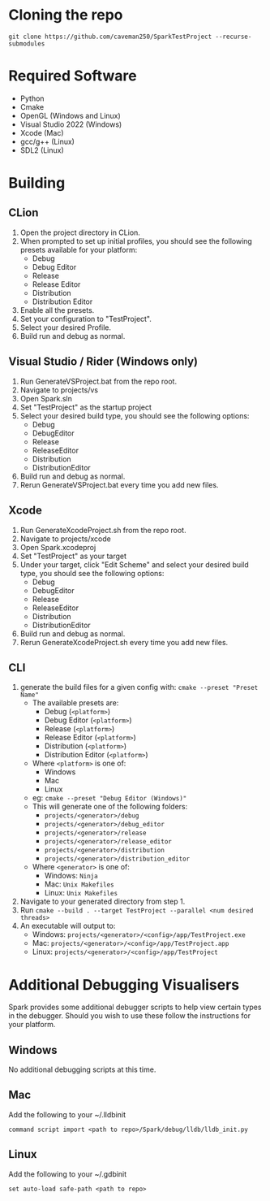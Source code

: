 # Cloning the repo
`git clone https://github.com/caveman250/SparkTestProject --recurse-submodules`

# Required Software
- Python
- Cmake
- OpenGL (Windows and Linux)
- Visual Studio 2022 (Windows)
- Xcode (Mac)
- gcc/g++ (Linux)
- SDL2 (Linux)

# Building
## CLion
1. Open the project directory in CLion.
2. When prompted to set up initial profiles, you should see the following presets available for your platform:
   - Debug
   - Debug Editor
   - Release
   - Release Editor
   - Distribution
   - Distribution Editor
3. Enable all the presets.
4. Set your configuration to "TestProject".
5. Select your desired Profile.
6. Build run and debug as normal.

## Visual Studio / Rider (Windows only)
1. Run GenerateVSProject.bat from the repo root.
2. Navigate to projects/vs
3. Open Spark.sln
4. Set "TestProject" as the startup project
5. Select your desired build type, you should see the following options:
   - Debug
   - DebugEditor
   - Release
   - ReleaseEditor
   - Distribution
   - DistributionEditor
6. Build run and debug as normal.
7. Rerun GenerateVSProject.bat every time you add new files.

## Xcode
1. Run GenerateXcodeProject.sh from the repo root.
2. Navigate to projects/xcode
3. Open Spark.xcodeproj
4. Set "TestProject" as your target
5. Under your target, click "Edit Scheme" and select your desired build type, you should see the following options:
    - Debug
    - DebugEditor
    - Release
    - ReleaseEditor
    - Distribution
    - DistributionEditor
6. Build run and debug as normal.
7. Rerun GenerateXcodeProject.sh every time you add new files.

## CLI
1. generate the build files for a given config with: `cmake --preset "Preset Name"`
   - The available presets are:
      - Debug (`<platform>`)
      - Debug Editor (`<platform>`)
      - Release (`<platform>`)
      - Release Editor (`<platform>`)
      - Distribution (`<platform>`)
      - Distribution Editor (`<platform>`)
   - Where `<platform>` is one of:
      - Windows
      - Mac
      - Linux
   - eg: `cmake --preset "Debug Editor (Windows)"`
   - This will generate one of the following folders:
     - `projects/<generator>/debug`
     - `projects/<generator>/debug_editor`
     - `projects/<generator>/release`
     - `projects/<generator>/release_editor`
     - `projects/<generator>/distribution`
     - `projects/<generator>/distribution_editor`
   - Where `<generator>` is one of:
     - Windows: `Ninja`
     - Mac: `Unix Makefiles`
     - Linux: `Unix Makefiles`
2. Navigate to your generated directory from step 1.
3. Run `cmake --build . --target TestProject --parallel <num desired threads>`
4. An executable will output to:
   - Windows: `projects/<generator>/<config>/app/TestProject.exe`
   - Mac: `projects/<generator>/<config>/app/TestProject.app`
   - Linux: `projects/<generator>/<config>/app/TestProject`
   
# Additional Debugging Visualisers
Spark provides some additional debugger scripts to help view certain types in the debugger. Should you wish to use these follow the instructions for your platform.
## Windows
No additional debugging scripts at this time.
## Mac
Add the following to your ~/.lldbinit
````
command script import <path to repo>/Spark/debug/lldb/lldb_init.py
````
## Linux
Add the following to your ~/.gdbinit
```
set auto-load safe-path <path to repo>
```

